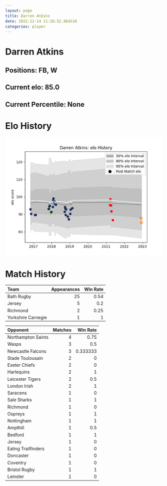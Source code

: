 ```yaml
---  
layout: page  
title: Darren Atkins  
date: 2022-12-14 11:26:52.864510  
categories: player  
---
```

# Darren Atkins

## Positions: FB, W

## Current elo: 85.0

## Current Percentile: None

# Elo History


![elo history](history_DarrenAtkins.png)
# Match History


| Team               |   Appearances |   Win Rate |
|:-------------------|--------------:|-----------:|
| Bath Rugby         |            25 |       0.54 |
| Jersey             |             5 |       0.2  |
| Richmond           |             2 |       0.25 |
| Yorkshire Carnegie |             1 |       1    |

| Opponent            |   Matches |   Win Rate |
|:--------------------|----------:|-----------:|
| Northampton Saints  |         4 |   0.75     |
| Wasps               |         3 |   0.5      |
| Newcastle Falcons   |         3 |   0.333333 |
| Stade Toulousain    |         2 |   0        |
| Exeter Chiefs       |         2 |   0        |
| Harlequins          |         2 |   1        |
| Leicester Tigers    |         2 |   0.5      |
| London Irish        |         2 |   1        |
| Saracens            |         1 |   0        |
| Sale Sharks         |         1 |   1        |
| Richmond            |         1 |   0        |
| Ospreys             |         1 |   1        |
| Nottingham          |         1 |   1        |
| Ampthill            |         1 |   0.5      |
| Bedford             |         1 |   1        |
| Jersey              |         1 |   0        |
| Ealing Trailfinders |         1 |   0        |
| Doncaster           |         1 |   0        |
| Coventry            |         1 |   0        |
| Bristol Rugby       |         1 |   1        |
| Leinster            |         1 |   0        |